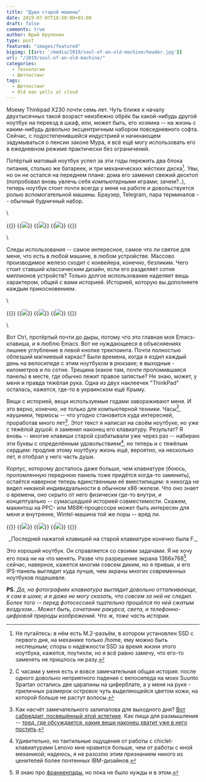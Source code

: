 ```yaml
---
title: "Душа старой машины"
date: 2019-07-07T18:50:00+03:00
draft: false
comments: true
author: Юрий Крупенин
type: post
featured: "images/featured"
bigimg: [{src: '/media/2019/soul-of-an-old-machine/header.jpg'}]
url: "/2019/soul-of-an-old-machine/"
categories:
  - Технологии
  - Шитпостинг
tags:
  - Шитпостинг
  - Old man yells at cloud
---
```


Моему Thinkpad X230 почти семь лет. Чуть ближе к началу двухтысячных такой возраст неизбежно обрёк бы какой-нибудь другой ноутбук на переезд в шкаф, или, может быть, его хозяина -- на жизнь с каким-нибудь довольно эксцентричным набором повседневного софта. Сейчас, с подостепенившейся индустрией и начинающем задумываться о пенсии законе Мура, я всё ещё могу использовать его в ежедневном режиме практически без ограничений.

Потёртый матовый ноутбук успел за эти годы пережить два блока питания, столько же батареек, и три механических жёстких диска[^mark1]. Увы, но он не остался на переднем плане: дома его заменил свежий десктоп (попробовал вновь увлечь себя _компьютерными_ играми; зачем?..), теперь ноутбук стоит почти всегда у меня на работе и довольствуется ролью вспомогательной машины. Браузер, Telegram, пара терминалов -- обычный будничный набор.

\

{{<gallery>}}
  {{<img src="images/8" crop="center">}}
  {{<img src="images/9" crop="center">}}
  {{<img src="images/10" crop="center">}}
{{</gallery>}}

\

Следы использования -- самое интересное, самое что ли святое для меня, что есть в любой машине, в любом устройстве. Массово производимое железо сходит с конвейера, конечно, безликим. Чего стоит ставший классическим дизайн, если его разделяет сотня миллионов устройств? Только долгое использование наделяет вещь характером, общей с вами историей. Историей, которую вы дополняете каждым прикосновением.

\

{{<gallery>}}
  {{<img src="images/5">}}
  {{<img src="images/1">}}
  {{<img src="images/3">}}
{{</gallery>}}

\

Вот Ctrl, протёртый почти до дыры, потому что это главная моя Emacs-клавиша, и я люблю Emacs. Вот не нуждающееся в объясняениях лишнее углубление в левой кнопке трекпоинта. Почти полностью облезший магниевый каркас? Были времена, когда я ездил каждый день на велосипеде с этим ноутбуком в рюкзаке; в выходные - километров и по сотне. Трещина (какое там, почти проломившаяся панель) в месте, где обычно лежит правое запястье? Не знаю, может, у меня и правда тяжёлая рука. Одна из двух наклеечек "ThinkPad" осталась, кажется, где-то в украинском ещё Крыму.

Вещи с историей, вещи используемые годами завораживают меня. И это верно, конечно, не только для компьютерной техники. Часы[^mark2], наушники, термосы -- что угодно становится куда интересней, проработав много лет[^mark3]. Этот текст я написал на своём ноутбуке, но уже с тяжёлой душой: я заменил наконец его клавиатуру. Результат? Я вновь -- многие клавиши старой срабатывали уже через раз -- набираю эти буквы с определённым удовольствием[^mark4], но теперь и с тяжёлым сердцем: продлив этому ноутбуку жизнь ещё, вероятно, на несколько лет, я отобрал у него часть души.

Корпус, которому досталось даже больше, чем клавиатуре (боюсь, проломленную переднюю панель тоже придётся когда-то заменить), остаётся наверное теперь единственным её вместилищем: я никогда не видел никакой индивидуальности в обычном x86-железе. Что оно знает о времени, оно скрыто от него физически где-то внутри, и концептуально -- сумасшедшей историей совместимости. Скажем, макинтош на PPC- или M68K-процессоре может быть интересен для меня и внутренне, Wintel-машина той же поры -- вряд ли.

{{<gallery>}}
  {{<img src="images/12">}}
  {{<img src="images/13">}}
  {{<img src="images/14">}}
{{</gallery>}}
<center>_Последней нажатой клавишей на старой клавиатуре конечно была F._</center>

Это хороший ноутбук. Он справляется со своими задачами. Я не хочу его пока ни на что менять. Разве что разрешение экрана 1366x768[^mark5] сейчас, наверное, кажется многим совсем диким, но я привык, и его IPS-панель выглядит куда лучше, чем экраны многих современных ноутбуков подешевле.

**PS.** _Да, на фотографиях клавиатура выглядит довольно отталкивающе, я сам в шоке; и я даже не могу сказать, что совсем за ней не следил. Более того -- перед фотосессией тщательно прошёлся по ней сжатым воздухом... Может быть, сочетание ракурса, света, и телефонно-цифровой природы изображений. Что ж, тоже часть истории._

[^mark1]: Не пугайтесь: в нём есть M.2-разъём, в котором установлен SSD с первого дня, на механике только /home, ему можно быть неспешным; споры о надёжности SSD за время жизни этого ноутбука, кажется, поутихли, но я всё равно замечу, что его-то заменять не пришлось ни разу.

[^mark2]: С часами у меня есть и вовсе замечательная общая история: после одного довольно неприятного падения с велосипеда на моих Suunto Spartan остались две царапины на циферблате, а у меня на руке - приличных размерок островок чуть выделяющейся цветом кожи, на которой больше не растут волосы.

[^mark3]: Как насчёт замечательного залипалова для выходного дня? [Вот сабреддит, посвящённый этой эстетике][1]. Как пища для размышления -- [тред, где обсуждается, какие вещи наконец хватит уже в него постить][2].

[^mark4]: Удивительно, но тактильные ощущения от работы с chiclet-клавиатурами Lenovo мне нравится больше, чем от работы с иной механикой; надеюсь, я не разозлю этим признанием никого из ценителей более почтенных IBM-дизайнов.

[^mark5]: Я знаю про [франкенпады][3], но пока не было нужды и в этом.

[1]: https://www.reddit.com/r/BuyItForLife/top/?t=all
[2]: https://www.reddit.com/r/BuyItForLife/comments/a8d27j/petition_to_ban_stanley_thermos_posts/
[3]: https://www.notebookcheck.net/Enthusiasts-bring-classic-ThinkPad-designs-to-the-modern-era.194630.0.html